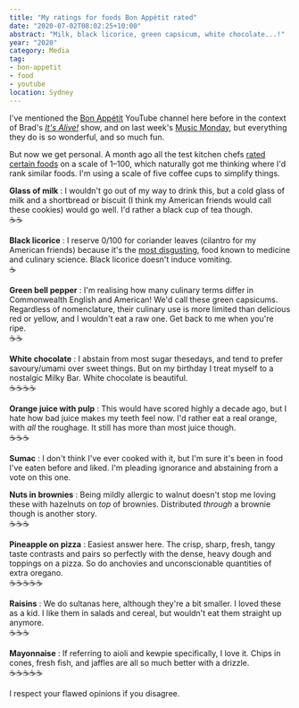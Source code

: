 ```yaml
---
title: "My ratings for foods Bon Appétit rated"
date: "2020-07-02T08:02:25+10:00"
abstract: "Milk, black licorice, green capsicum, white chocolate...!"
year: "2020"
category: Media
tag:
- bon-appetit
- food
- youtube
location: Sydney
---
```

I've mentioned the [Bon Appétit](https://www.youtube.com/user/BonAppetitDotCom/videos) YouTube channel here before in the context of Brad's *[It's Alive!](https://rubenerd.com/its-alive-brussel-sprout-kimchi/)* show, and on last week's [Music Monday](https://rubenerd.com/music-monday-the-vanilla-bean-situation/), but everything they do is so wonderful, and so much fun.

But now we get personal. A month ago all the test kitchen chefs [rated certain foods](https://www.youtube.com/watch?v=_ykjy61GwcE) on a scale of 1–100, which naturally got me thinking where I'd rank similar foods. I'm using a scale of five coffee cups to simplify things.

**Glass of milk**
: I wouldn't go out of my way to drink this, but a cold glass of milk and a shortbread or biscuit (I think my American friends would call these cookies) would go well. I'd rather a black cup of tea though.<br />
☕☕<p></p>

**Black licorice**
: I reserve 0/100 for coriander leaves (cilantro for my American friends) because it's the [most disgusting](https://www.nature.com/news/soapy-taste-of-coriander-linked-to-genetic-variants-1.11398), food known to medicine and culinary science. Black licorice doesn't induce vomiting.<br />
☕<p></p> 

**Green bell pepper**
: I'm realising how many culinary terms differ in Commonwealth English and American! We'd call these green capsicums. Regardless of nomenclature, their culinary use is more limited than delicious red or yellow, and I wouldn't eat a raw one. Get back to me when you're ripe.<br />
☕☕<p></p>

**White chocolate**
: I abstain from most sugar thesedays, and tend to prefer savoury/umami over sweet things. But on my birthday I treat myself to a nostalgic Milky Bar. White chocolate is beautiful.<br />
☕☕☕☕<p></p>

**Orange juice with pulp**
: This would have scored highly a decade ago, but I hate how bad juice makes my teeth feel now. I'd rather eat a real orange, with *all* the roughage. It still has more than most juice though.<br />
☕☕☕<p></p>

**Sumac**
: I don't think I've ever cooked with it, but I'm sure it's been in food I've eaten before and liked. I'm pleading ignorance and abstaining from a vote on this one.<p></p>

**Nuts in brownies**
: Being mildly allergic to walnut doesn't stop me loving these with hazelnuts on *top* of brownies. Distributed *through* a brownie though is another story.<br />
☕☕☕<p></p>

**Pineapple on pizza**
: Easiest answer here. The crisp, sharp, fresh, tangy taste contrasts and pairs so perfectly with the dense, heavy dough and toppings on a pizza. So do anchovies and unconscionable quantities of extra oregano.<br />
☕☕☕☕☕<p></p>

**Raisins**
: We do sultanas here, although they're a bit smaller. I loved these as a kid. I like them in salads and cereal, but wouldn't eat them straight up anymore.<br />
☕☕☕<p></p>

**Mayonnaise**
: If referring to aioli and kewpie specifically, I love it. Chips in cones, fresh fish, and jaffles are all so much better with a drizzle.<br />
☕☕☕☕☕<p></p>

I respect your flawed opinions if you disagree.
